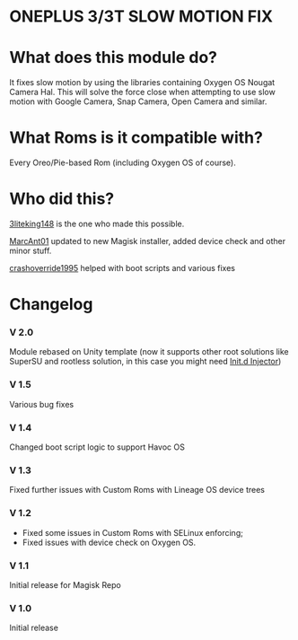 # ONEPLUS 3/3T SLOW MOTION FIX

# What does this module do?

It fixes slow motion by using the libraries containing Oxygen OS Nougat Camera Hal. This will solve the force close when attempting to use slow motion with Google Camera, Snap Camera, Open Camera and similar.

# What Roms is it compatible with?

Every Oreo/Pie-based Rom (including Oxygen OS of course).

# Who did this?

[3liteking148](https://forum.xda-developers.com/member.php?u=7606633) is the one who made this possible.

[MarcAnt01](https://github.com/MarcAnt01) updated to new Magisk installer, added device check and other minor stuff.

[crashoverride1995](https://github.com/crashoverride1995) helped with boot scripts and various fixes

# Changelog

### V 2.0
Module rebased on Unity template (now it supports other root solutions like SuperSU and rootless solution, in this case you might need [Init.d Injector](https://forum.xda-developers.com/android/software-hacking/mod-universal-init-d-injector-wip-t3692105))

### V 1.5

Various bug fixes

### V 1.4

Changed boot script logic to support Havoc OS

### V 1.3
Fixed further issues with Custom Roms with Lineage OS device trees

### V 1.2

- Fixed some issues in Custom Roms with SELinux enforcing;
- Fixed issues with device check on Oxygen OS.

### V 1.1

Initial release for Magisk Repo

### V 1.0

Initial release
